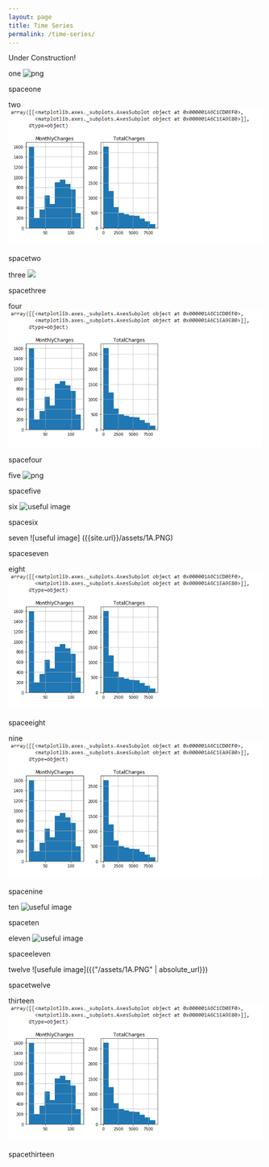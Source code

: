 ```yaml
---
layout: page
title: Time Series 
permalink: /time-series/
---
```


Under Construction!


one
<img src="/gh-pages/assets/1A.PNG" alt="png">


spaceone

two
![image](/assets/1A.PNG)



spacetwo

three
<img src="{{site.url}}/gh-pages/assets/1A.PNG">


spacethree


four
![useful image](https://github.com/jillgallegos/dsportfolio/blob/gh-pages/assets/1A.PNG)



spacefour

five
<img src="../assets/1A.PNG" alt="png">



spacefive

six
![useful image]({{site.url}}{{site.baseurl}}/assets/1A.PNG)

spacesix


seven
![useful image] ({{site.url}}/assets/1A.PNG)


spaceseven

eight
<img src="assets/1A.PNG">


spaceeight


nine
![useful image](/assets/1A.PNG)


spacenine


ten
![useful image](../assets/1A.PNG)


spaceten

eleven
![useful image]({{site.url}}../assets/1A.PNG)


spaceeleven


twelve
![usefule image]({{"/assets/1A.PNG" | absolute_url}})



spacetwelve


thirteen
<img src="assets/1A.PNG" alt="png">


spacethirteen

